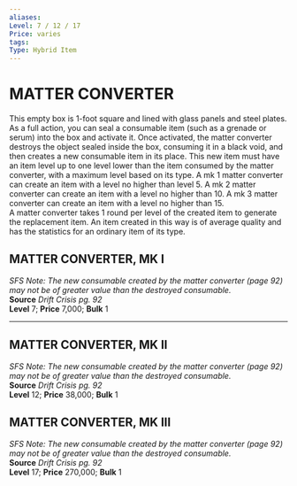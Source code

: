 ```yaml
---
aliases: 
Level: 7 / 12 / 17
Price: varies 
tags: 
Type: Hybrid Item
---
```

# MATTER CONVERTER
This empty box is 1-foot square and lined with glass panels and steel plates. As a full action, you can seal a consumable item (such as a grenade or serum) into the box and activate it. Once activated, the matter converter destroys the object sealed inside the box, consuming it in a black void, and then creates a new consumable item in its place. This new item must have an item level up to one level lower than the item consumed by the matter converter, with a maximum level based on its type. A mk 1 matter converter can create an item with a level no higher than level 5. A mk 2 matter converter can create an item with a level no higher than 10. A mk 3 matter converter can create an item with a level no higher than 15.  
A matter converter takes 1 round per level of the created item to generate the replacement item. An item created in this way is of average quality and has the statistics for an ordinary item of its type.  

## MATTER CONVERTER, MK I

_SFS Note: The new consumable created by the matter converter (page 92) may not be of greater value than the destroyed consumable._  
**Source** _Drift Crisis pg. 92_  
**Level** 7; **Price** 7,000; **Bulk** 1

---

## MATTER CONVERTER, MK II

_SFS Note: The new consumable created by the matter converter (page 92) may not be of greater value than the destroyed consumable._  
**Source** _Drift Crisis pg. 92_  
**Level** 12; **Price** 38,000; **Bulk** 1

## MATTER CONVERTER, MK III

_SFS Note: The new consumable created by the matter converter (page 92) may not be of greater value than the destroyed consumable._  
**Source** _Drift Crisis pg. 92_  
**Level** 17; **Price** 270,000; **Bulk** 1